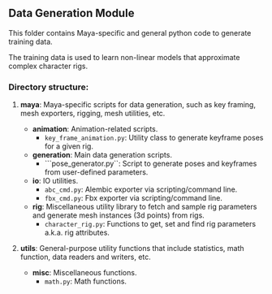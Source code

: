 ## Data Generation Module
This folder contains Maya-specific and general python code to generate training data. 

The training data is used to learn non-linear models that approximate complex character rigs.

### Directory structure:
1. **maya**: Maya-specific scripts for data generation, such as key framing, mesh exporters, rigging, mesh utilities, etc.
    * **animation**: Animation-related scripts.
        * ```key_frame_animation.py```: Utility class to generate keyframe poses for a given rig.
    * **generation**: Main data generation scripts.
        * ```pose_generator.py``: Script to generate poses and keyframes from user-defined parameters.
    * **io**: IO utilities.
        * ```abc_cmd.py```: Alembic exporter via scripting/command line.
        * ```fbx_cmd.py```: Fbx exporter via scripting/command line.
    * **rig**: Miscellaneous utility library to fetch and sample rig parameters and generate mesh instances (3d points) from rigs.
        * ```character_rig.py```: Functions to get, set and find rig parameters a.k.a. rig attributes.

2. **utils**: General-purpose utility functions that include statistics, math function, data readers and writers, etc.
    * **misc**: Miscellaneous functions.
        * ```math.py```: Math functions.

